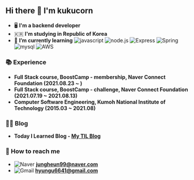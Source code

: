 ## Hi there 👋 I'm kukucorn

- 🖥️ **I'm a backend developer**
- 🇰🇷 **I'm studying in Republic of Korea**
- 🌱 **I’m currently learning** ![javascript](https://img.shields.io/badge/-JavaScript-yellow?logo=javascript&logoColor=FFFFFF&style=plastic) ![node.js](https://img.shields.io/badge/-node.js-339933?logo=node.js&logoColor=white&style=plastic) ![Express](https://img.shields.io/badge/-Express-000000?logo=express&logoColor=white&style=plastic) ![Spring](https://img.shields.io/badge/-Spring-6DB33F?logo=spring&logoColor=FFFFFF&style=plastic) ![mysql](https://img.shields.io/badge/-MySQL-4479A1?logo=mysql&logoColor=FFFFFF&style=plastic) ![AWS](https://img.shields.io/badge/-AWS-FF9900?logo=amazon-AWS&logoColor=FFFFFF&style=plastic)

### 📚 Experience

- **Full Stack course, BoostCamp - membership, Naver Connect Foundation (2021.08.23 ~ )**
- **Full Stack course, BoostCamp - challenge, Naver Connect Foundation (2021.07.19 ~ 2021.08.13)**
- **Computer Software Engineering, Kumoh National Institute of Technology (2015.03 ~ 2021.08)**

### 👨‍💻 Blog

- **Today I Learned Blog - [My TIL Blog](https://kukucorn.github.io/TIL-Blog/)**

### 🤙 How to reach me

- ![Naver](https://img.shields.io/badge/-Naver-03C75A?logo=naver&logoColor=FFFFFF&style=plastic&link=jungheun99@naver.com//left) **<jungheun99@naver.com>**
- ![Gmail](https://img.shields.io/badge/-Gmail-EA4335?logo=gmail&logoColor=FFFFFF&style=plastic) **<hyungu6641@gmail.com>**

<!--
**kukucorn/kukucorn** is a ✨ _special_ ✨ repository because its `README.md` (this file) appears on your GitHub profile.

Here are some ideas to get you started:

- 🔭 I’m currently working on ...

- 👯 I’m looking to collaborate on ...
- 🤔 I’m looking for help with ...
- 💬 Ask me about ...
- 📫 How to reach me: ...
- 😄 Pronouns: ...
- ⚡ Fun fact: ...
-->
